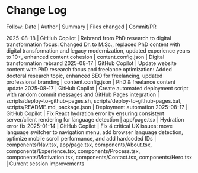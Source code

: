 # Change Log

Follow: Date | Author | Summary | Files changed | Commit/PR

2025-08-18 | GitHub Copilot | Rebrand from PhD research to digital transformation focus: Changed Dr. to M.Sc., replaced PhD content with digital transformation and legacy modernization, updated experience years to 10+, enhanced content cohesion | content.config.json | Digital transformation rebrand
2025-08-17 | GitHub Copilot | Update website content with PhD research focus and freelance optimization: Added doctoral research topic, enhanced SEO for freelancing, updated professional branding | content.config.json | PhD & freelance content update
2025-08-17 | GitHub Copilot | Create automated deployment script with random commit messages and GitHub Pages integration | scripts/deploy-to-github-pages.sh, scripts/deploy-to-github-pages.bat, scripts/README.md, package.json | Deployment automation
2025-08-17 | GitHub Copilot | Fix React hydration error by ensuring consistent server/client rendering for language detection | app/page.tsx | Hydration error fix
2025-01-14 | GitHub Copilot | Fix 4 critical UX issues: move language switcher to navigation menu, add browser language detection, optimize mobile scroll performance, and add hardcoded IDs | components/Nav.tsx, app/page.tsx, components/About.tsx, components/Experience.tsx, components/Process.tsx, components/Motivation.tsx, components/Contact.tsx, components/Hero.tsx | Current session improvements
